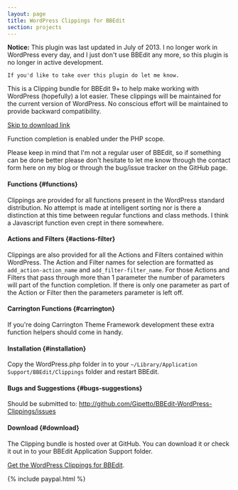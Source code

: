 ```yaml
---
layout: page
title: WordPress Clippings for BBEdit
section: projects
---
```


<div class="alert warning">
    <b>Notice:</b> This plugin was last updated in July of 2013. I no longer work in WordPress every day, and I just don't use BBEdit any more, so this plugin is no longer in active development.
    
    If you'd like to take over this plugin do let me know.
</div>

This is a Clipping bundle for BBEdit 9+ to help make working with WordPress (hopefully) a lot easier. These clippings will be maintained for the current version of WordPress. No conscious effort will be maintained to provide backward compatibility.

<a class="darr" href="#download">Skip to download link</a>

Function completion is enabled under the PHP scope.

Please keep in mind that I'm not a regular user of BBEdit, so if something can be done better please don't hesitate to let me know through the contact form here on my blog or through the bug/issue tracker on the GitHub page.

#### Functions {#functions}

Clippings are provided for all functions present in the WordPress standard distribution. No attempt is made at intelligent sorting nor is there a distinction at this time between regular functions and class methods. I think a Javascript function even crept in there somewhere. 

#### Actions and Filters {#actions-filter}

Clippings are also provided for all the Actions and Filters contained within WordPress. The Action and Filter names for selection are formatted as `add_action-action_name` and `add_filter-filter_name`. For those Actions and Filters that pass through more than 1 parameter the number of parameters will part of the function completion. If there is only one parameter as part of the Action or Filter then the parameters parameter is left off.

#### Carrington Functions {#carrington}

If you're doing Carrington Theme Framework development these extra function helpers should come in handy.

#### Installation {#installation}

Copy the WordPress.php folder in to your `~/Library/Application Support/BBEdit/Clippings` folder and restart BBEdit.

#### Bugs and Suggestions {#bugs-suggestions}

Should be submitted to: <a href="http://github.com/Gipetto/BBEdit-WordPress-Clippings/issues">http://github.com/Gipetto/BBEdit-WordPress-Clippings/issues</a>

#### Download {#download}

The Clipping bundle is hosted over at GitHub. You can download it or check it out in to your BBEdit Application Support folder. 

<a href="http://github.com/Gipetto/BBEdit-WordPress-Clippings">Get the WordPress Clippings for BBEdit</a>.

{% include paypal.html %}
